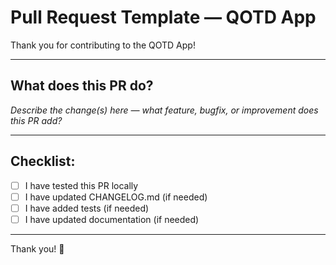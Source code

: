 # Pull Request Template — QOTD App

Thank you for contributing to the QOTD App!

---

## What does this PR do?

_Describe the change(s) here — what feature, bugfix, or improvement does this PR add?_

---

## Checklist:

- [ ] I have tested this PR locally
- [ ] I have updated CHANGELOG.md (if needed)
- [ ] I have added tests (if needed)
- [ ] I have updated documentation (if needed)

---

Thank you! 🚀
